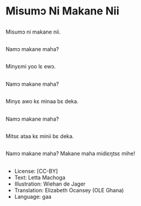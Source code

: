 # Misumɔ Ni Makane Nii

##
Misumɔ ni makane nii.

##
Namɔ makane maha?

##
Minyɛmi yoo lɛ ewɔ.

##
Namɔ makane maha?

##
Minyɛ awo kɛ minaa bɛ deka.

##
Namɔ makane maha?

##
Mitsɛ ataa kɛ minii bɛ deka.

##
Namɔ makane maha? Makane maha midiɛŋtsɛ mihe!

##
* License: [CC-BY]
* Text: Letta Machoga
* Illustration: Wiehan de Jager
* Translation: Elizabeth Ocansey (OLE Ghana)
* Language: gaa
